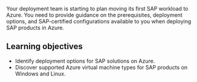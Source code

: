 Your deployment team is starting to plan moving its first SAP workload to Azure. You need to provide guidance on the prerequisites, deployment options, and SAP-certified configurations available to you when deploying SAP products in Azure.

## Learning objectives

- Identify deployment options for SAP solutions on Azure.
- Discover supported Azure virtual machine types for SAP products on Windows and Linux.
